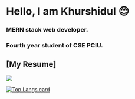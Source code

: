 # Hello, I am Khurshidul 😊

### MERN stack web developer. 
### Fourth year student of CSE PCIU.


## [My Resume]

<img src="https://github-readme-stats.vercel.app/api?username=Khurshidul&&show_icons=true&title_color=ffffff&icon_color=bb2acf&text_color=daf7dc&bg_color=151515"/>

[![Top Langs card](https://github-readme-stats.vercel.app/api/top-langs/?username=Khurshidul&card_width=550&show_icons=true&theme=radical)](https://github.com/Khurshidul)
